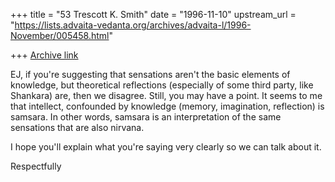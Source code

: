 +++
title = "53 Trescott K. Smith"
date = "1996-11-10"
upstream_url = "https://lists.advaita-vedanta.org/archives/advaita-l/1996-November/005458.html"

+++
[Archive link](https://lists.advaita-vedanta.org/archives/advaita-l/1996-November/005458.html)

EJ, if you're suggesting that sensations aren't the basic elements of
knowledge, but theoretical reflections (especially of some third party, like
Shankara) are, then we disagree.  Still, you may have a point. It seems to me
that intellect, confounded by knowledge (memory, imagination, reflection) is
samsara.  In other words, samsara is an interpretation of the same sensations
that are also nirvana.

I hope you'll explain what you're saying very clearly so we can talk about
it.

Respectfully

